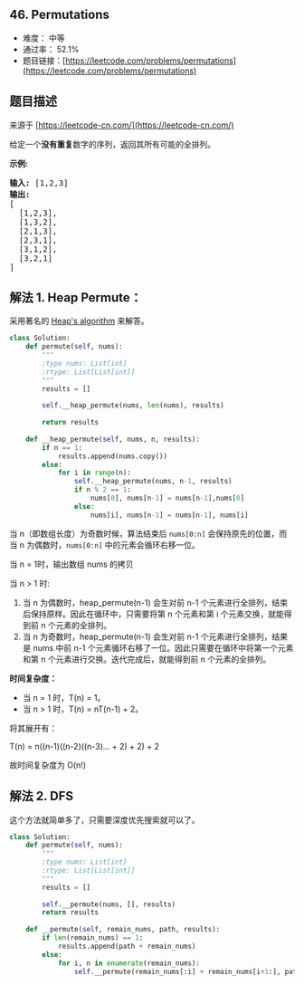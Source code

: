 ## 46. Permutations

- 难度： 中等
- 通过率： 52.1%
- 题目链接：[https://leetcode.com/problems/permutations](https://leetcode.com/problems/permutations)


## 题目描述

来源于 [https://leetcode-cn.com/](https://leetcode-cn.com/)

<p>给定一个<strong>没有重复</strong>数字的序列，返回其所有可能的全排列。</p>

<p><strong>示例:</strong></p>

<pre><strong>输入:</strong> [1,2,3]
<strong>输出:</strong>
[
  [1,2,3],
  [1,3,2],
  [2,1,3],
  [2,3,1],
  [3,1,2],
  [3,2,1]
]</pre>


## 解法 1. Heap Permute：

采用著名的 [Heap's algorithm](https://en.wikipedia.org/wiki/Heap's_algorithm) 来解答。

```python
class Solution:
    def permute(self, nums):
        """
        :type nums: List[int]
        :rtype: List[List[int]]
        """
        results = []
        
        self.__heap_permute(nums, len(nums), results)
        
        return results
        
    def __heap_permute(self, nums, n, results):
        if n == 1:
            results.append(nums.copy())
        else:
            for i in range(n):
                self.__heap_permute(nums, n-1, results)
                if n % 2 == 1:
                    nums[0], nums[n-1] = nums[n-1],nums[0]
                else:
                    nums[i], nums[n-1] = nums[n-1], nums[i]
```


当 n（即数组长度）为奇数时候，算法结束后 `nums[0:n]` 会保持原先的位置，而当 n 为偶数时，`nums[0:n]` 中的元素会循环右移一位。

当 n = 1时，输出数组 nums 的拷贝

当 n > 1 时:

1. 当 n 为偶数时，heap_permute(n-1) 会生对前 n-1 个元素进行全排列，结束后保持原样。因此在循环中，只需要将第 n 个元素和第 i 个元素交换，就能得到前 n 个元素的全排列。
2. 当 n 为奇数时，heap_permute(n-1) 会生对前 n-1 个元素进行全排列，结果是 nums 中前 n-1 个元素循环右移了一位。因此只需要在循环中将第一个元素和第 n 个元素进行交换。迭代完成后，就能得到前 n 个元素的全排列。


**时间复杂度：**

- 当 n = 1 时，T(n) = 1。 
- 当 n > 1 时，T(n) = nT(n-1) + 2。

将其展开有：

T(n) = n((n-1)((n-2)((n-3)… + 2) + 2) + 2

故时间复杂度为 O(n!)

## 解法 2. DFS

这个方法就简单多了，只需要深度优先搜索就可以了。

```python
class Solution:
    def permute(self, nums):
        """
        :type nums: List[int]
        :rtype: List[List[int]]
        """
        results = []
        
        self.__permute(nums, [], results)
        return results
        
    def __permute(self, remain_nums, path, results):
        if len(remain_nums) == 1:
            results.append(path + remain_nums)
        else:
            for i, n in enumerate(remain_nums):
                self.__permute(remain_nums[:i] + remain_nums[i+1:], path + [n], results)
```


